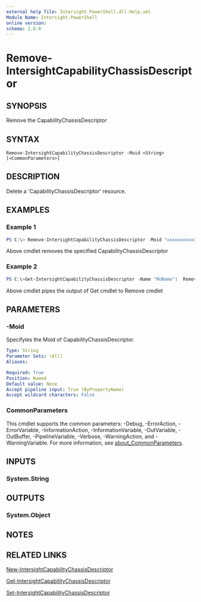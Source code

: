 ```yaml
---
external help file: Intersight.PowerShell.dll-Help.xml
Module Name: Intersight.PowerShell
online version:
schema: 2.0.0
---
```


# Remove-IntersightCapabilityChassisDescriptor

## SYNOPSIS
Remove the CapabilityChassisDescriptor

## SYNTAX

```
Remove-IntersightCapabilityChassisDescriptor -Moid <String> [<CommonParameters>]
```

## DESCRIPTION
Delete a &apos;CapabilityChassisDescriptor&apos; resource.

## EXAMPLES

### Example 1
```powershell
PS C:\> Remove-IntersightCapabilityChassisDescriptor -Moid "xxxxxxxxxxxxxxxxxxxxxxxxxxx"
```
Above cmdlet removes the specified CapabilityChassisDescriptor 

### Example 2
```powershell
PS C:\>Get-IntersightCapabilityChassisDescriptor -Name "MoName"|  Remove-IntersightCapabilityChassisDescriptor
```
Above cmdlet pipes the output of Get cmdlet to Remove cmdlet

## PARAMETERS

### -Moid
Specifyies the Moid of CapabilityChassisDescriptor.

```yaml
Type: String
Parameter Sets: (All)
Aliases:

Required: True
Position: Named
Default value: None
Accept pipeline input: True (ByPropertyName)
Accept wildcard characters: False
```

### CommonParameters
This cmdlet supports the common parameters: -Debug, -ErrorAction, -ErrorVariable, -InformationAction, -InformationVariable, -OutVariable, -OutBuffer, -PipelineVariable, -Verbose, -WarningAction, and -WarningVariable. For more information, see [about_CommonParameters](http://go.microsoft.com/fwlink/?LinkID=113216).

## INPUTS

### System.String

## OUTPUTS

### System.Object
## NOTES

## RELATED LINKS

[New-IntersightCapabilityChassisDescriptor](./New-IntersightCapabilityChassisDescriptor.md)

[Get-IntersightCapabilityChassisDescriptor](./Get-IntersightCapabilityChassisDescriptor.md)

[Set-IntersightCapabilityChassisDescriptor](./Set-IntersightCapabilityChassisDescriptor.md)

